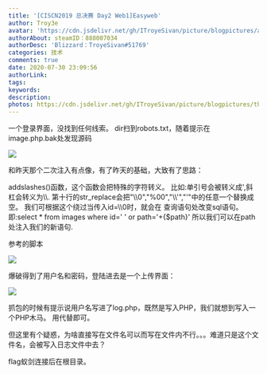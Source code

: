 ```yaml
---
title: '[CISCN2019 总决赛 Day2 Web1]Easyweb'
author: Troy3e
avatar: 'https://cdn.jsdelivr.net/gh/ITroyeSivan/picture/blogpictures/avatar.jpg'
authorAbout: steamID：888007034
authorDesc: 'Blizzard：TroyeSivan#51769'
categories: 技术
comments: true
date: 2020-07-30 23:09:56
authorLink:
tags:
keywords:
description:
photos: https://cdn.jsdelivr.net/gh/ITroyeSivan/picture/blogpictures/thumb-1920-285333.jpg
---
```

一个登录界面，没找到任何线索。
dir扫到robots.txt，随着提示在image.php.bak处发现源码

![](https://cdn.jsdelivr.net/gh/ITroyeSivan/picture/blogpictures/20200730233733.png)

和昨天那个二次注入有点像，有了昨天的基础，大致有了思路：

addslashes()函数，这个函数会把特殊的字符转义。
比如:单引号会被转义成\',斜杠会转义为\\\\.
第十行的str_replace会把"\\\\0","%00","\\\\'","'"中的任意一个替换成空。
我们可根据这个绕过当传入id=\\\\0时，就会在 查询语句处改变sql语句。
即:select * from images where id=' \' or path='+{$path}'
所以我们可以在path处注入我们的新语句.

参考的脚本

![](https://cdn.jsdelivr.net/gh/ITroyeSivan/picture/blogpictures/20200731000308.png)

爆破得到了用户名和密码，登陆进去是一个上传界面：

![](https://cdn.jsdelivr.net/gh/ITroyeSivan/picture/blogpictures/20200731001219.png)

抓包的时候有提示说用户名写进了log.php，既然是写入PHP，我们就想到写入一个PHP木马。
用<?= ?>代替<?php ?>即可。

但这里有个疑惑，为啥直接写在文件名可以而写在文件内不行。。。难道只是这个文件名，会被写入日志文件中去？

flag蚁剑连接后在根目录。